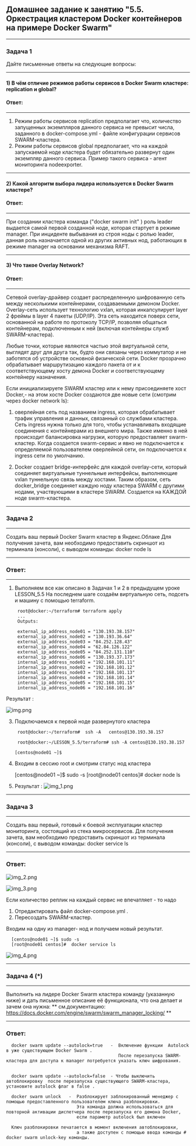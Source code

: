 ## Домашнее задание к занятию "5.5. Оркестрация кластером Docker контейнеров на примере Docker Swarm"
---


### Задача 1

Дайте письменные ответы на следующие вопросы:

---
#### 1) В чём отличие режимов работы сервисов в Docker Swarm кластере: replication и global?

#### Ответ:
----
1) Режим работы сервисов replication  предполагает что, количество запущенных экземпляров данного сервиса
    не превысит числа, заданного в docker-compose.yml  - файле конфигурации сервисов  SWARM-кластера.
2) Режим работы сервисов global предполагает, что на каждой запускаемой ноде кластера будет обязательно развернут один экземпляр данного сервиса.
   Пример такого сервиса - агент мониторинга nodeexporter. 

---
####  2) Какой алгоритм выбора лидера используется в Docker Swarm кластере?

#### Ответ:
----
 При создании кластера  команда  ("docker swarm init" )  роль  leader выдается  самой первой созданной ноде, которая стартует в режиме manager.
 При инциденте выбывания из строя ноды с ролью leader, данная  роль  назначается одной из других  активных нод,  работающих в режиме manager
 на основании механизма RAFT.

---
####  3) Что такое Overlay Network?

#### Ответ:
----
Сетевой overlay-драйвер создает распределенную шифрованную сеть между несколькими контейнерами, создаваемыми демоном Docker. 
Overlay-сеть использует технологию vxlan, которая инкапсулирует layer 2 фреймы в layer 4 пакеты (UDP/IP).
Эта  сеть находится поверх сети, основанной на  работе по протоколу TCP/IP, позволяя общаться контейнерам, 
подключенным к ней (включая контейнеры служб SWARM-кластера). 

Любые точки, которые являются частью этой виртуальной сети, выглядят друг для друга так, 
будто они связаны  через коммутатор и не заботятся об устройстве основной физической сети.
Docker прозрачно обрабатывает маршрутизацию каждого пакета от и к соответствующему хосту демона Docker 
и соответствующему контейнеру назначения.

Если инициализируете SWARM кластер или  к нему  присоединяете хост Docker,- на этом хосте Docker создаются две новые сети
(смотрим через docker network ls):
1) оверлейная сеть под названием ingress, которая обрабатывает трафик управления и данных, связанный со службами кластера.
   Сеть ingress нужна только для того, чтобы устанавливать входящие соединения с контейнерами из внешнего мира.
   Также именно в ней происходит балансировка нагрузки, которую предоставляет swarm-кластер.
   Когда создается swarm-сервис и явно не подключается к определяемой пользователем оверлейной сети, он подключается к ingress сети по умолчанию.
   

2) Docker создает bridge-интерфейс для каждой overlay-сети, который соединяет виртуальные туннельные интерфейсы, 
    выполняющие vxlan туннельную связь между хостами.
    Таким образом, сеть docker_bridge соединяет каждую ноду кластера SWARM с другими нодами, участвующими в кластере SWARM.
    Создается на КАЖДОЙ ноде swarm-кластера. 

---
### Задача 2
---
Создать ваш первый Docker Swarm кластер в Яндекс.Облаке
Для получения зачета, вам необходимо предоставить скриншот из терминала (консоли), с выводом команды:
docker node ls

---
### Ответ:
---

1) Выполняем все как описано в Задачах 1 и 2 в предыдущем уроке LESSON_5.5
   На последнем шаге создаём виртуальную сеть, подсеть и машину с помощью terraform. 

        root@docker:~/terraform# terraform apply
        ...
        Outputs:
    
        external_ip_address_node01 = "130.193.38.157"
        external_ip_address_node02 = "130.193.36.64"
        external_ip_address_node03 = "84.252.128.43"
        external_ip_address_node04 = "62.84.126.122"
        external_ip_address_node05 = "84.252.131.110"
        external_ip_address_node06 = "130.193.37.173"
        internal_ip_address_node01 = "192.168.101.11"
        internal_ip_address_node02 = "192.168.101.12"
        internal_ip_address_node03 = "192.168.101.13"
        internal_ip_address_node04 = "192.168.101.14"
        internal_ip_address_node05 = "192.168.101.15"
        internal_ip_address_node06 = "192.168.101.16"

Результат :

![img.png](img.png)

3) Подключаемся к первой ноде развернутого кластера
  
        root@docker:~/terraform#  ssh -A   centos@130.193.38.157
        
        root@docker:~/LESSON_5.5/terraform# ssh -A centos@130.193.38.157
        
       [centos@node01 ~]$

4) Входим в сессию root и смотрим статус нод кластера
     
      [centos@node01 ~]$ sudo -s
      [root@node01 centos]#  docker node ls

5) Результат :
![img_1.png](img_1.png)




---
###  Задача 3
---
Создать ваш первый, готовый к боевой эксплуатации кластер мониторинга, состоящий из стека микросервисов.
Для получения зачета, вам необходимо предоставить скриншот из терминала (консоли), с выводом команды:
docker service ls

---
### Ответ:

![img_2.png](img_2.png)

![img_3.png](img_3.png)

Если количество реплик на каждый сервис не впечатляет - то надо 
  1) Отредактировать файл docker-compose.yml .
  2) Пересоздать SWARM-кластер.

 Входим на одну из manager- нод и получаем новый результат.

      [centos@node01 ~]$ sudo -s
      [root@node01 centos]#  docker service ls

![img_4.png](img_4.png)


---
### Задача 4 (*)
---
Выполнить на лидере Docker Swarm кластера команду (указанную ниже) и дать письменное описание её функционала, что она делает и зачем она нужна:
** см.документацию: https://docs.docker.com/engine/swarm/swarm_manager_locking/ **

---
### Ответ:

      docker swarm update --autolock=true   -  Включение функции  Autolock в уже существующем Docker Swarm .
                                               После перезапуска SWARM-кластера для доступа к manager потребуется указать ключ шифрования.
      
      
      docker swarm update --autolock=false  - Чтобы выключить автоблокировку  после перезапуска существующего SWARM-кластера, установите autolock флаг в false .
      
      docker swarm unlock   -  Разблокирует заблокированный менеджер с помощью предоставленного пользователем ключа разблокировки. 
                               Эта команда должна использоваться для повторной активации диспетчера после перезапуска его демона Docker, 
                               если параметр autolock был включен  
      
      Ключ разблокировки печатается в момент включения автоблокировки, 
                               а также доступен с помощью ввода команды # docker swarm unlock-key команды.